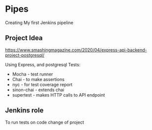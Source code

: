 # Pipes

Creating My first Jenkins pipeline

## Project Idea

https://www.smashingmagazine.com/2020/04/express-api-backend-project-postgresql/

Using Express, and postgresql
Tests:

- Mocha - test runner
- Chai - to make assertions
- nyc - for test coverage report
- sinon-chai - extends chai
- supertest - makes HTTP calls to API endpoint

## Jenkins role

To run tests on code change of project
